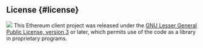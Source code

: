## License {#license}

![](https://www.gnu.org/graphics/lgplv3-147x51.png) This Ethereum client project was released under the [GNU Lesser General Public License, version 3](https://www.gnu.org/licenses/lgpl-3.0.en.html) or later, which permits use of the code as a library in proprietary programs.